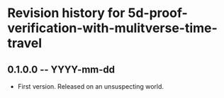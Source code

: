 # Revision history for 5d-proof-verification-with-mulitverse-time-travel

## 0.1.0.0 -- YYYY-mm-dd

* First version. Released on an unsuspecting world.
